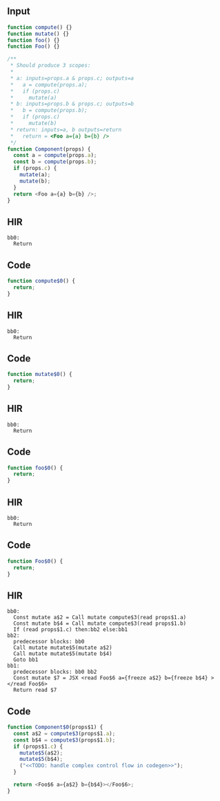 
## Input

```javascript
function compute() {}
function mutate() {}
function foo() {}
function Foo() {}

/**
 * Should produce 3 scopes:
 *
 * a: inputs=props.a & props.c; outputs=a
 *   a = compute(props.a);
 *   if (props.c)
 *     mutate(a)
 * b: inputs=props.b & props.c; outputs=b
 *   b = compute(props.b);
 *   if (props.c)
 *     mutate(b)
 * return: inputs=a, b outputs=return
 *   return = <Foo a={a} b={b} />
 */
function Component(props) {
  const a = compute(props.a);
  const b = compute(props.b);
  if (props.c) {
    mutate(a);
    mutate(b);
  }
  return <Foo a={a} b={b} />;
}

```

## HIR

```
bb0:
  Return
```

## Code

```javascript
function compute$0() {
  return;
}

```
## HIR

```
bb0:
  Return
```

## Code

```javascript
function mutate$0() {
  return;
}

```
## HIR

```
bb0:
  Return
```

## Code

```javascript
function foo$0() {
  return;
}

```
## HIR

```
bb0:
  Return
```

## Code

```javascript
function Foo$0() {
  return;
}

```
## HIR

```
bb0:
  Const mutate a$2 = Call mutate compute$3(read props$1.a)
  Const mutate b$4 = Call mutate compute$3(read props$1.b)
  If (read props$1.c) then:bb2 else:bb1
bb2:
  predecessor blocks: bb0
  Call mutate mutate$5(mutate a$2)
  Call mutate mutate$5(mutate b$4)
  Goto bb1
bb1:
  predecessor blocks: bb0 bb2
  Const mutate $7 = JSX <read Foo$6 a={freeze a$2} b={freeze b$4} ></read Foo$6>
  Return read $7
```

## Code

```javascript
function Component$0(props$1) {
  const a$2 = compute$3(props$1.a);
  const b$4 = compute$3(props$1.b);
  if (props$1.c) {
    mutate$5(a$2);
    mutate$5(b$4);
    ("<<TODO: handle complex control flow in codegen>>");
  }

  return <Foo$6 a={a$2} b={b$4}></Foo$6>;
}

```
      